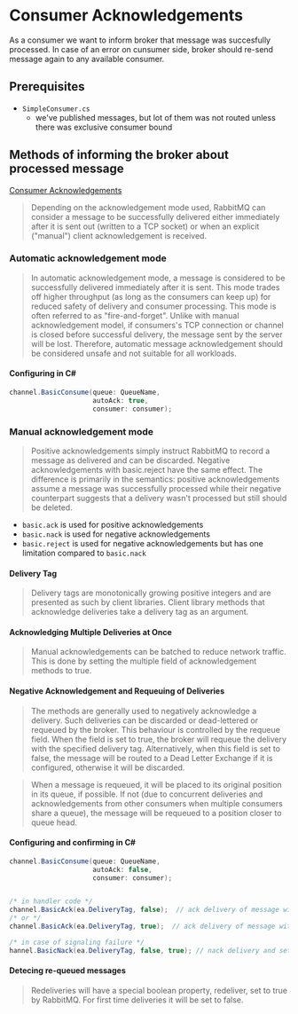 # Consumer Acknowledgements

As a consumer we want to inform broker that message was succesfully processed.
In case of an error on cunsumer side, broker should re-send message again to any available consumer.


## Prerequisites
* `SimpleConsumer.cs`
  * we've published messages, but lot of them was not routed unless there was exclusive consumer bound

## Methods of informing the broker about processed message
[Consumer Acknowledgements](https://www.rabbitmq.com/confirms.html#publisher-confirms)

> Depending on the acknowledgement mode used, RabbitMQ can consider a message to be successfully delivered either immediately after it is sent out (written to a TCP socket) or when an explicit ("manual") client acknowledgement is received.

### Automatic acknowledgement mode

> In automatic acknowledgement mode, a message is considered to be successfully delivered immediately after it is sent. This mode trades off higher throughput (as long as the consumers can keep up) for reduced safety of delivery and consumer processing. This mode is often referred to as "fire-and-forget". Unlike with manual acknowledgement model, if consumers's TCP connection or channel is closed before successful delivery, the message sent by the server will be lost. Therefore, automatic message acknowledgement should be considered unsafe and not suitable for all workloads.

#### Configuring in C#
```C#
channel.BasicConsume(queue: QueueName,
                     autoAck: true,
                     consumer: consumer);
```

### Manual acknowledgement mode

> Positive acknowledgements simply instruct RabbitMQ to record a message as delivered and can be discarded. Negative acknowledgements with basic.reject have the same effect. The difference is primarily in the semantics: positive acknowledgements assume a message was successfully processed while their negative counterpart suggests that a delivery wasn't processed but still should be deleted.

* `basic.ack` is used for positive acknowledgements
* `basic.nack` is used for negative acknowledgements
* `basic.reject` is used for negative acknowledgements but has one limitation compared to `basic.nack`


#### Delivery Tag
> Delivery tags are monotonically growing positive integers and are presented as such by client libraries. Client library methods that acknowledge deliveries take a delivery tag as an argument.

#### Acknowledging Multiple Deliveries at Once
> Manual acknowledgements can be batched to reduce network traffic. This is done by setting the multiple field of acknowledgement methods to true. 


#### Negative Acknowledgement and Requeuing of Deliveries
> The methods are generally used to negatively acknowledge a delivery. Such deliveries can be discarded or dead-lettered or requeued by the broker. This behaviour is controlled by the requeue field. When the field is set to true, the broker will requeue the delivery with the specified delivery tag. Alternatively, when this field is set to false, the message will be routed to a Dead Letter Exchange if it is configured, otherwise it will be discarded.

> When a message is requeued, it will be placed to its original position in its queue, if possible. If not (due to concurrent deliveries and acknowledgements from other consumers when multiple consumers share a queue), the message will be requeued to a position closer to queue head.

#### Configuring and confirming in C#
```C#
channel.BasicConsume(queue: QueueName,
                     autoAck: false,
                     consumer: consumer);


/* in handler code */
channel.BasicAck(ea.DeliveryTag, false);  // ack delivery of message with `ea.DeliveryTag`
/* or */
channel.BasicAck(ea.DeliveryTag, true);  // ack delivery of message with `ea.DeliveryTag` and less

/* in case of signaling failure */
hannel.BasicNack(ea.DeliveryTag, false, true); // nack delivery and set message for re-queue again
```

#### Detecing re-queued messages
> Redeliveries will have a special boolean property, redeliver, set to true by RabbitMQ. For first time deliveries it will be set to false.

